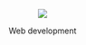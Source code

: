 <p align="center"><a href="https://metzcars.com" target="_blank"><img src="https://i.ibb.co/Sf0H7S2/caa2ba29886b4cb38811fa954a464561.png"></a></p>
<p align="center">Web development</p>
